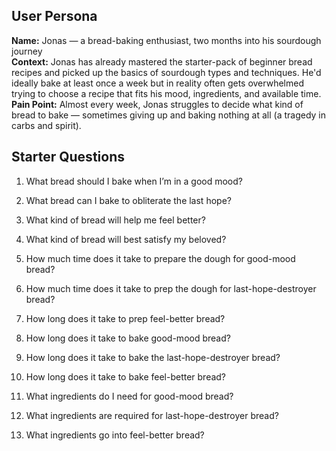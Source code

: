 ## User Persona

**Name:** Jonas — a bread-baking enthusiast, two months into his sourdough journey  
**Context:** Jonas has already mastered the starter-pack of beginner bread recipes and picked up the basics of sourdough types and techniques. He'd ideally bake at least once a week but in reality often gets overwhelmed trying to choose a recipe that fits his mood, ingredients, and available time.  
**Pain Point:** Almost every week, Jonas struggles to decide what kind of bread to bake — sometimes giving up and baking nothing at all (a tragedy in carbs and spirit).

## Starter Questions

1. What bread should I bake when I’m in a good mood?
2. What bread can I bake to obliterate the last hope?
3. What kind of bread will help me feel better?
4. What kind of bread will best satisfy my beloved?

5. How much time does it take to prepare the dough for good-mood bread?
6. How much time does it take to prep the dough for last-hope-destroyer bread?
7. How long does it take to prep feel-better bread?

8. How long does it take to bake good-mood bread?
9. How long does it take to bake the last-hope-destroyer bread?
10. How long does it take to bake feel-better bread?

11. What ingredients do I need for good-mood bread?
12. What ingredients are required for last-hope-destroyer bread?
13. What ingredients go into feel-better bread?